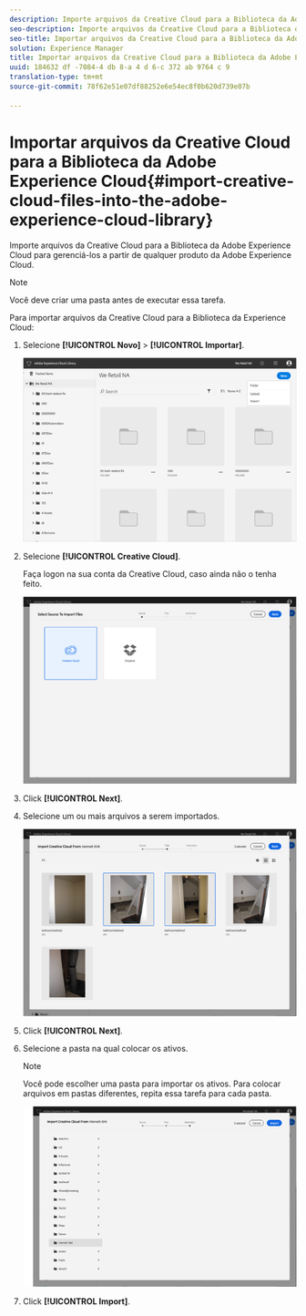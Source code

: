 ```yaml
---
description: Importe arquivos da Creative Cloud para a Biblioteca da Adobe Experience Cloud para gerenciá-los a partir de qualquer produto da Adobe Experience Cloud.
seo-description: Importe arquivos da Creative Cloud para a Biblioteca da Adobe Experience Cloud para gerenciá-los a partir de qualquer produto da Adobe Experience Cloud.
seo-title: Importar arquivos da Creative Cloud para a Biblioteca da Adobe Experience Cloud
solution: Experience Manager
title: Importar arquivos da Creative Cloud para a Biblioteca da Adobe Experience Cloud
uuid: 184632 df -7084-4 db 8-a 4 d 6-c 372 ab 9764 c 9
translation-type: tm+mt
source-git-commit: 78f62e51e07df88252e6e54ec8f0b620d739e07b

---
```



# Importar arquivos da Creative Cloud para a Biblioteca da Adobe Experience Cloud{#import-creative-cloud-files-into-the-adobe-experience-cloud-library}

Importe arquivos da Creative Cloud para a Biblioteca da Adobe Experience Cloud para gerenciá-los a partir de qualquer produto da Adobe Experience Cloud.

>[!NOTE]
>
>Você deve criar uma pasta antes de executar essa tarefa.

Para importar arquivos da Creative Cloud para a Biblioteca da Experience Cloud:

1. Selecione **[!UICONTROL Novo]** &gt; **[!UICONTROL Importar]**.

   ![](assets/library_new_folder_upload.png)

1. Selecione **[!UICONTROL Creative Cloud]**.

   Faça logon na sua conta da Creative Cloud, caso ainda não o tenha feito.

   ![](assets/library_import_cc.png)

1. Click **[!UICONTROL Next]**.
1. Selecione um ou mais arquivos a serem importados.

   ![](assets/library_import_cc_assets_selected.png)

1. Click **[!UICONTROL Next]**.
1. Selecione a pasta na qual colocar os ativos.

   >[!NOTE]
   >
   >Você pode escolher uma pasta para importar os ativos. Para colocar arquivos em pastas diferentes, repita essa tarefa para cada pasta.

   ![](assets/library_import_cc_folder_select.png)

1. Click **[!UICONTROL Import]**.

